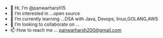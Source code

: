 - 👋 Hi, I’m @panwarharsh15
- 👀 I’m interested in ...open source
- 🌱 I’m currently learning ...DSA with Java, Devops, linux,GOLANG,AWS
- 💞️ I’m looking to collaborate on ...
- 📫 How to reach me ... panwarharsh200@gmail.com

<!---
panwarharsh15/panwarharsh15 is a ✨ special ✨ repository because its `README.md` (this file) appears on your GitHub profile.
You can click the Preview link to take a look at your changes.
--->
